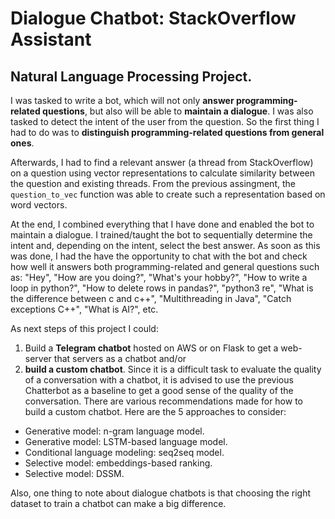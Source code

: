# Dialogue Chatbot: StackOverflow Assistant
## Natural Language Processing Project. 

I was tasked to write a bot, which will not only **answer programming-related questions**, but also will be able to **maintain a dialogue**. I was also tasked to detect the intent of the user from the question. So the first thing I had to do was to **distinguish programming-related questions from general ones**. 

Afterwards, I had to find a relevant answer (a thread from StackOverflow) on a question using vector representations to calculate similarity between the question and existing threads. From the previous assingment, the `question_to_vec` function was able to create such a representation based on word vectors.  

At the end, I combined everything that I have done and enabled the bot to maintain a dialogue. I trained/taught the bot to sequentially determine the intent and, depending on the intent, select the best answer. As soon as this was done, I had the have the opportunity to chat with the bot and check how well it answers both programming-related and general questions such as: "Hey", "How are you doing?", "What's your hobby?", "How to write a loop in python?", "How to delete rows in pandas?", "python3 re", "What is the difference between c and c++", "Multithreading in Java", "Catch exceptions C++", "What is AI?", etc.

As next steps of this project I could:

1. Build a **Telegram chatbot** hosted on AWS or on Flask to get a web-server that servers as a chatbot
and/or
2. **build a custom chatbot**. Since it is a difficult task to evaluate the quality of a conversation with a chatbot, it is advised to use the previous Chatterbot as a baseline to get a good sense of the quality of the conversation. There are various recommendations made for how to build a custom chatbot. Here are the 5 approaches to consider:
  - Generative model: n-gram language model.
  - Generative model: LSTM-based language model.
  - Conditional language modeling: seq2seq model.
  - Selective model: embeddings-based ranking.
  - Selective model: DSSM.

Also, one thing to note about dialogue chatbots is that choosing the right dataset to train a chatbot can make a big difference.
